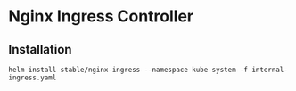 # Nginx Ingress Controller
## Installation
```
helm install stable/nginx-ingress --namespace kube-system -f internal-ingress.yaml
```